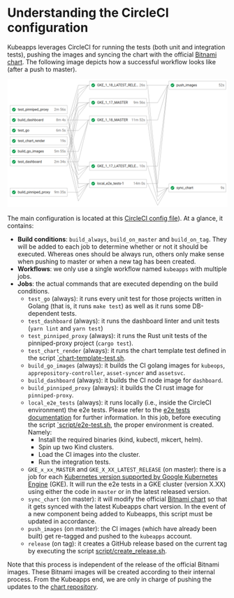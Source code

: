 # Understanding the CircleCI configuration

Kubeapps leverages CircleCI for running the tests (both unit and integration tests), pushing the images and syncing the chart with the official [Bitnami chart](https://github.com/bitnami/charts/tree/master/bitnami/kubeapps). The following image depicts how a successful workflow looks like (after a push to master).

![CircleCI workflow after pushing to master](../img/ci-workflow-master.png
"CircleCI workflow after pushing to master")

The main configuration is located at this [CircleCI config file](../../.circleci/config.yml)). At a glance, it contains:

* **Build conditions**: `build_always`, `build_on_master` and `build_on_tag`. They will be added to each job to determine whether or not it should be executed. Whereas ones should be always run, others only make sense when pushing to master or when a new tag has been created.
* **Workflows**: we only use a single workflow named `kubeapps` with multiple jobs.
* **Jobs**: the actual commands that are executed depending on the build conditions.
    * `test_go` (always): it runs every unit test for those projects written in Golang (that is, it runs `make test`) as well as it runs some DB-dependent tests.
    * `test_dashboard` (always): it runs the dashboard linter and unit tests (`yarn lint` and `yarn test`)
    * `test_pinniped_proxy` (always): it runs the Rust unit tests of the pinniped-proxy project (`cargo test`).
    * `test_chart_render` (always): it runs the chart template test defined in the script [`chart-template-test.sh](../../script/chart-template-test.sh).
    * `build_go_images` (always): it builds the CI golang images for `kubeops`, `apprepository-controller`, `asset-syncer` and `assetsvc`.
    * `build_dashboard` (always): it builds the CI node image for `dashboard`.
    * `build_pinniped_proxy` (always): it builds the CI rust image for `pinniped-proxy`.
    * `local_e2e_tests` (always): it runs locally (i.e., inside the CircleCI environment) the e2e tests. Please refer to the [e2e tests documentation](./end-to-end-tests.md) for further information. In this job, before executing the script [`script/e2e-test.sh](../../script/e2e-test.sh), the proper environment is created. Namely:
        * Install the required binaries (kind, kubectl, mkcert, helm).
        * Spin up two Kind clusters.
        * Load the CI images into the cluster.
        * Run the integration tests.
    * `GKE_x_xx_MASTER` and `GKE_X_XX_LATEST_RELEASE` (on master): there is a job for each [Kubernetes version supported by Google Kubernetes Engine](https://cloud.google.com/kubernetes-engine/docs/release-notes) (GKE). It will run the e2e tests in a GKE cluster (version X.XX) using either the code in `master` or in the latest released version.
    * `sync_chart` (on master): it will modify the official [Bitnami chart](https://github.com/bitnami/charts/tree/master/bitnami/kubeapps) so that it gets synced with the latest Kubeapps chart version. In the event of a new component being added to Kubeapps, this script must be updated in accordance.
    * `push_images` (on master): the CI images (which have already been built) get re-tagged and pushed to the `kubeapps` account.
    * `release` (on tag): it creates a GitHub release based on the current tag by executing the script [script/create_release.sh](../../script/create_release.sh).


 Note that this process is independent of the release of the official Bitnami images. These Bitnami images will be created according to their internal process. From the Kubeapps end, we are only in charge of pushing the updates to the [chart repository]((https://github.com/bitnami/charts/tree/master/bitnami/kubeapps)).
